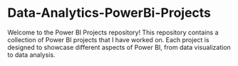 # Data-Analytics-PowerBi-Projects
Welcome to the Power BI Projects repository! This repository contains a collection of Power BI projects that I have worked on. Each project is designed to showcase different aspects of Power BI, from data visualization to data analysis.
